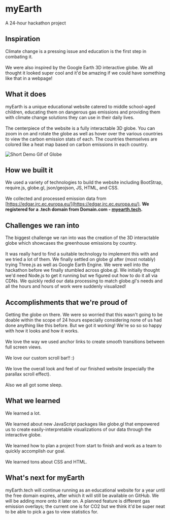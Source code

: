 # myEarth

A 24-hour hackathon project

## Inspiration

Climate change is a pressing issue and education is the first step in combating it. <br><br>
We were also inspired by the Google Earth 3D interactive globe. We all thought it looked super cool and it'd be amazing if we could have something like that in a webpage!

## What it does

myEarth is a unique educational website catered to middle school-aged children, educating them on dangerous gas emissions and providing them with climate change solutions they can use in their daily lives.<br><br>
The centerpiece of the website is a fully interactable 3D globe. You can zoom in on and rotate the globe as well as hover over the various countries to view the carbon emission stats of each. The countries themselves are colored like a heat map based on carbon emissions in each country.

![Short Demo Gif of Globe](https://media.discordapp.net/attachments/977555158743515219/977926097385693234/cap.gif?width=949&height=753)

## How we built it

We used a variety of technologies to build the website including BootStrap, require.js, globe.gl, json/geojson, JS, HTML, and CSS.<br><br>
We collected and processed emission data from [https://edgar.jrc.ec.europa.eu/](https://edgar.jrc.ec.europa.eu/).
**We registered for a .tech domain from Domain.com - [myearth.tech](myearth.tech).**

## Challenges we ran into

The biggest challenge we ran into was the creation of the 3D interactable globe which showcases the greenhouse emissions by country.<br><br>
It was really hard to find a suitable technology to implement this with and we tried a lot of them. We finally settled on globe gl after (most notably) trying Three.js as well as Google Earth Engine. We were well into the hackathon before we finally stumbled across globe.gl. We initially thought we'd need Node.js to get it running but we figured out how to do it all via CDNs. We quickly redid our data processing to match globe.gl's needs and all the hours and hours of work were suddenly visualized!

## Accomplishments that we're proud of

Getting the globe on there. We were so worried that this wasn't going to be doable within the scope of 24 hours especially considering none of us had done anything like this before. But we got it working! We're so so so happy with how it looks and how it works.<br><br>
We love the way we used anchor links to create smooth transitions between full screen views.<br><br>
We love our custom scroll bar!! :)<br><br>
We love the overall look and feel of our finished website (especially the parallax scroll effect).<br><br>
Also we all got some sleep.

## What we learned  

We learned a lot.<br><br>
We learned about new JavaScript packages like globe.gl that empowered us to create easily-interpretable visualizations of our data through the interactive globe.<br><br>
We learned how to plan a project from start to finish and work as a team to quickly accomplish our goal.<br><br>
We learned tons about CSS and HTML.

## What's next for myEarth

myEarth.tech will continue running as an educational website for a year until the free domain expires, after which it will still be available on GitHub. We will be adding more onto it later on. A planned feature is different gas emission overlays; the current one is for CO2 but we think it'd be super neat to be able to pick a gas to view statistics for.
